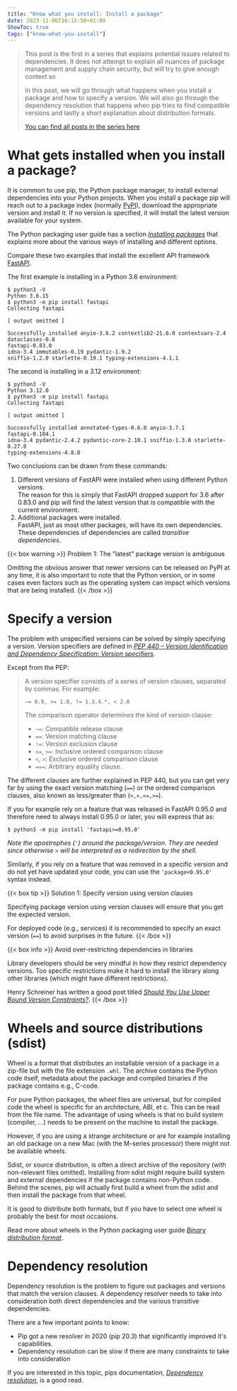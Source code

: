 ```yaml
---
title: "Know what you install: Install a package"
date: 2023-11-06T16:15:50+01:00
ShowToc: true
tags: ["know-what-you-install"]
---
```


> This post is the first in a series that explains potential issues related to
> dependencies. It does not attempt to explain all nuances of package
> management and supply chain security, but will try to give enough context so
> 
> In this post, we will go through what happens when you install a package and
> how to specify a version. We will also go through the dependency resolution
> that happens when pip tries to find compatible versions and lastly a short
> explanation about distribution formats.
> 
> [You can find all posts in the series here](/tags/know-what-you-install/)

# What gets installed when you install a package?

It is common to use pip, the Python package manager, to install external
dependencies into your Python projects. When you install a package pip will
reach out to a package index (normally [PyPI]), download the appropriate
version and install it. If no version is specified, it will install the latest
version available for your system.

The Python packaging user guide has a section _[Installing packages]_ that
explains more about the various ways of installing and different options.

Compare these two examples that install the excellent API framework [FastAPI].

The first example is installing in a Python 3.6 environment:

```shell {linenos=false,hl_lines=[10]}
$ python3 -V
Python 3.6.15
$ python3 -m pip install fastapi
Collecting fastapi

[ output omitted ]

Successfully installed anyio-3.6.2 contextlib2-21.6.0 contextvars-2.4
dataclasses-0.8
fastapi-0.83.0
idna-3.4 immutables-0.19 pydantic-1.9.2
sniffio-1.2.0 starlette-0.19.1 typing-extensions-4.1.1
```

The second is installing in a 3.12 environment:

```shell {linenos=false,hl_lines=[9]}
$ python3 -V
Python 3.12.0
$ python3 -m pip install fastapi
Collecting fastapi

[ output omitted ]

Successfully installed annotated-types-0.6.0 anyio-3.7.1
fastapi-0.104.1
idna-3.4 pydantic-2.4.2 pydantic-core-2.10.1 sniffio-1.3.0 starlette-0.27.0
typing-extensions-4.8.0
```

Two conclusions can be drawn from these commands:

1. Different versions of FastAPI were installed when using different Python
   versions.  
   The reason for this is simply that FastAPI dropped support for 3.6 after
   0.83.0 and pip will find the latest version that is compatible with the
   current environment.
2. Additional packages were installed.  
   FastAPI, just as most other packages, will have its own dependencies. These
   dependencies of dependencies are called _transitive dependencies_.

{{< box warning >}}
Problem 1: The "latest" package version is ambiguous

Omitting the obvious answer that newer versions can be released on PyPI at any
time, it is also important to note that the Python version, or in some cases
even factors such as the operating system can impact which versions that are
being installed.
{{< /box >}}

[FastAPI]: https://fastapi.tiangolo.com/

# Specify a version

The problem with unspecified versions can be solved by simply specifying a
version. Version specifiers are defined in _[PEP 440 – Version Identification
and Dependency Specification: Version specifiers][440VS]_.

Except from the PEP:

> A version specifier consists of a series of version clauses, separated by
> commas. For example:
> 
> ```
> ~= 0.9, >= 1.0, != 1.3.4.*, < 2.0
> ```
>
> The comparison operator determines the kind of version clause:
>
> - `~=`: Compatible release clause
> - `==`: Version matching clause
> - `!=`: Version exclusion clause
> - `<=`, `>=`: Inclusive ordered comparison clause
> - `<`, `>`: Exclusive ordered comparison clause
> - `===`: Arbitrary equality clause.

The different clauses are further explained in PEP 440, but you can get very
far by using the exact version matching (`==`) or the ordered comparison
clauses, also known as less/greater than (`<,>,<=,>=`).

If you for example rely on a feature that was released in FastAPI 0.95.0 and
therefore need to always install 0.95.0 or later, you will express that as:

```shell {linenos=false}
$ python3 -m pip install 'fastapi>=0.95.0'
```

_Note the apostrophes (`'`) around the package/version. They are needed since
otherwise `>` will be interpreted as a redirection by the shell._

Similarly, if you rely on a feature that was removed in a specific version and
do not yet have updated your code, you can use the `'package<0.95.0'` syntax
instead.

{{< box tip >}}
Solution 1: Specify version using version clauses

Specifying package version using version clauses will ensure that you get the
expected version.

For deployed code (e.g., services) it is recommended to specify an exact
version (`==`) to avoid surprises in the future.
{{< /box >}}

{{< box info >}}
Avoid over-restricting dependencies in libraries

Library developers should be very mindful in how they restrict dependency
versions. Too specific restrictions make it hard to install the library along
other libraries (which might have different restrictions).

Henry Schreiner has written a good post titled _[Should You Use Upper Bound
Version Constraints?](https://iscinumpy.dev/post/bound-version-constraints)_.
{{< /box >}}

# Wheels and source distributions (sdist)

Wheel is a format that distributes an installable version of a package in a
zip-file but with the file extension `.whl`. The archive contains the Python
code itself, metadata about the package and compiled binaries if the package
contains e.g., C-code.

For pure Python packages, the wheel files are universal, but for compiled code
the wheel is specific for an architecture, ABI, et c. This can be read from the
file name. The advantage of using wheels is that no build system (compiler, …)
needs to be present on the machine to install the package.

However, if you are using a strange architecture or are for example installing
an old package on a new Mac (with the M-series processor) there might not be
available wheels.

Sdist, or source distribution, is often a direct archive of the repository
(with non-relevant files omitted). Installing from sdist might require build
system and external dependencies if the package contains non-Python code.
Behind the scenes, pip will actually first build a wheel from the sdist and
then install the package from that wheel.

It is good to distribute both formats, but if you have to select one wheel is
probably the best for most occasions.

Read more about wheels in the Python packaging user guide _[Binary distribution
format]_.

# Dependency resolution

Dependency resolution is the problem to figure out packages and versions that
match the version clauses. A dependency resolver needs to take into
consideration both direct dependencies and the various transitive dependencies.

There are a few important points to know:

- Pip got a new resolver in 2020 (pip 20.3) that significantly improved it's
  capabilities.
- Dependency resolution can be slow if there are many constraints to take into
  consideration

If you are interested in this topic, pips documentation, _[Dependency
resolution]_, is a good read.

[440VS]: https://peps.python.org/pep-0440/#version-specifiers
[PyPI]: https://pypi.org
[Installing packages]: https://packaging.python.org/en/latest/tutorials/installing-packages/
[Dependency resolution]: https://pip.pypa.io/en/stable/topics/dependency-resolution/
[Binary distribution format]: https://packaging.python.org/en/latest/specifications/binary-distribution-format/#binary-distribution-format
